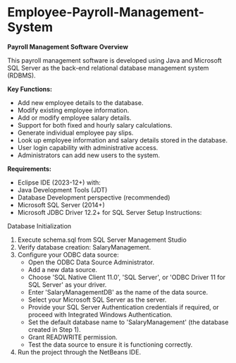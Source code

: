 # Employee-Payroll-Management-System
**Payroll Management Software Overview**

This payroll management software is developed using Java and Microsoft SQL Server as the back-end relational database management system (RDBMS).

**Key Functions:**
- Add new employee details to the database.
- Modify existing employee information.
- Add or modify employee salary details.
- Support for both fixed and hourly salary calculations.
- Generate individual employee pay slips.
- Look up employee information and salary details stored in the database.
- User login capability with administrative access.
- Administrators can add new users to the system.

**Requirements:**
- Eclipse IDE (2023-12+) with:
- Java Development Tools (JDT)
- Database Development perspective (recommended)
- Microsoft SQL Server (2014+)
- Microsoft JDBC Driver 12.2+ for SQL Server
  Setup Instructions:

Database Initialization

1. Execute schema.sql from SQL Server Management Studio
2. Verify database creation: SalaryManagement.
3. Configure your ODBC data source:
   - Open the ODBC Data Source Administrator.
   - Add a new data source.
   - Choose 'SQL Native Client 11.0', 'SQL Server', or 'ODBC Driver 11 for SQL Server' as your driver.
   - Enter 'SalaryManagementDB' as the name of the data source.
   - Select your Microsoft SQL Server as the server.
   - Provide your SQL Server Authentication credentials if required, or proceed with Integrated Windows Authentication.
   - Set the default database name to 'SalaryManagement' (the database created in Step 1).
   - Grant READWRITE permission.
   - Test the data source to ensure it is functioning correctly.
4. Run the project through the NetBeans IDE.
